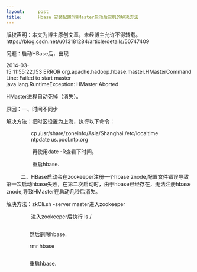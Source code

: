 ```yaml
---
layout:     post
title:      Hbase 安装配置时HMaster启动后宕机的解决方法
---
```

<div id="article_content" class="article_content clearfix csdn-tracking-statistics" data-pid="blog" data-mod="popu_307" data-dsm="post">
								<div class="article-copyright">
					版权声明：本文为博主原创文章，未经博主允许不得转载。					https://blog.csdn.net/u013181284/article/details/50747409				</div>
								            <link rel="stylesheet" href="https://csdnimg.cn/release/phoenix/template/css/ck_htmledit_views-f76675cdea.css">
						<div class="htmledit_views" id="content_views">
                
<p><span style="font-size:14px;">问题：启动HBase后，出现</span></p>
<p><span style="font-size:14px;">2014-03-15 11:55:22,153 ERROR org.apache.hadoop.hbase.master.HMasterCommandLine: Failed to start master<br>
java.lang.RuntimeException: HMaster Aborted</span></p>
<p><span style="font-size:14px;">HMaster进程自动死掉（消失）。</span></p>
<p><span style="font-size:14px;">原因：一、时间不同步</span></p>
<p><span style="font-size:14px;">解决方法：把时区设置为上海，执行以下命令：</span></p>
<p><span style="font-size:14px;">                 cp /usr/share/zoneinfo/Asia/Shanghai /etc/localtime<br>
                 ntpdate us.pool.ntp.org</span></p>
<p><span style="font-size:14px;">                  再使用date -R查看下时间。</span></p>
<p><span style="font-size:14px;">                  重启hbase.</span></p>
<p><span style="font-size:14px;">          二、HBase启动会在zookeeper注册一个hbase znode,配置文件错误导致第一次启动hbase失败，在第二次启动时，由于hbase已经存在，无法注册hbase znode,导致HMaster在启动几秒后消失。</span></p>
<p><span style="font-size:14px;">解决方法：zkCli.sh -server master进入zookeeper</span></p>
<p><span style="font-size:14px;">                 进入zookeeper后执行 ls /</span></p>
<p><span style="font-size:14px;"><img alt="" src=""></span></p>
<p><span style="font-size:14px;">                然后删除hbase.</span></p>
<p><span style="font-size:14px;">                rmr hbase</span></p>
<p><span style="font-size:14px;"><img alt="" src=""></span></p>
<p><span style="font-size:14px;">                重启hbase.</span></p>
<p><span style="font-size:14px;"><br></span></p>
            </div>
                </div>